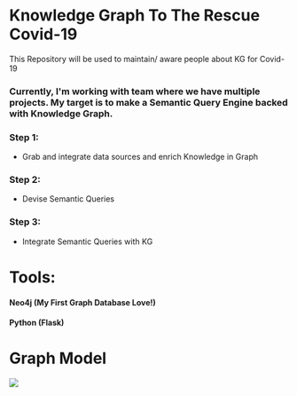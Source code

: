 # Knowledge Graph To The Rescue Covid-19
This Repository will be used to maintain/ aware people about KG for Covid-19
### Currently, I'm working with team where we have multiple projects. My target is to make a Semantic Query Engine backed with Knowledge Graph.
### Step 1:
<ul><li> Grab and integrate data sources and enrich Knowledge in Graph</li></ul>

### Step 2:
<ul><li> Devise Semantic Queries</li></ul>

### Step 3:
<ul><li> Integrate Semantic Queries with KG </li></ul>

# Tools:
#### Neo4j (My First Graph Database Love!)
#### Python (Flask)

# Graph Model

<img src= "https://github.com/Siraj1munir/KG_to_the_rescue_covid-19/blob/master/Graph_model_for_KG_NEO4j_Update.jpg">
